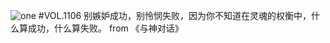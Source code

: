 ![one](http://image.wufazhuce.com/FhPSdLWI4zUqR19WkxQA6MLLLu58)
#VOL.1106
别嫉妒成功，别怜悯失败，因为你不知道在灵魂的权衡中，什么算成功，什么算失败。 from 《与神对话》